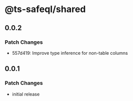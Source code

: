 # @ts-safeql/shared

## 0.0.2

### Patch Changes

- 557d419: Improve type inference for non-table columns

## 0.0.1

### Patch Changes

- initial release
